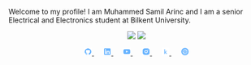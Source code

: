 Welcome to my profile! 
I am Muhammed Samil Arinc and I am a senior Electrical and Electronics student at Bilkent University.

<p align="center">
<img width="50%"  src="https://github-readme-stats.vercel.app/api?username=samilarinc&count_private=true&show_icons=true&include_all_commits=false&hide_border=true&hide_title=true" />
<img width="42%"  src="https://github-readme-streak-stats.herokuapp.com/?user=samilarinc&hide_border=true" />
</p>

<div align="center">
    <a href="https://github.com/samilarinc">
        <img src="logo-social-github.png" width="3%"/>
    </a>
    <img width="3%" />
    <a href="https://www.linkedin.com/in/samil-arinc">
        <img src="logo-social-linkedin.png" width="3%"/>
    </a>
    <img width="3%" />
    <a href="https://www.youtube.com/channel/UCN0oZpqN-IIXBKySwN7tK8Q">
        <img src="logo-social-youtube.png" width="3%"/>
    </a>
    <img width="3%" />
    <a href="https://www.instagram.com/samilarinc/">
        <img src="logo-social-instagram.png" width="3%"/>
    </a>
    <img width="3%" />
    <a href="https://www.kaggle.com/amilarn">
        <img src="logo-kaggle-small.png" width="3%"/>
    </a>
    <img width="3%" />
    <a href="https://samilarinc.blogspot.com/">
        <img src="logo-website.png" width="3%"/>
    </a>
</div>
